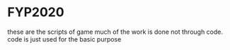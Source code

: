 # FYP2020
these are the scripts of game 
much of the work is done not through code.
code is just used for the basic purpose


